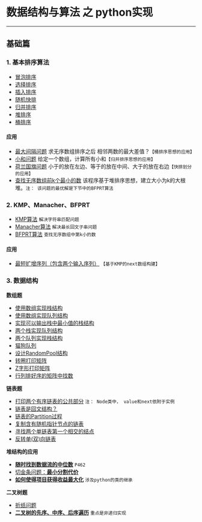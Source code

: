 # 数据结构与算法 之 python实现
---
## 基础篇
### 1. 基本排序算法
* [冒泡排序](https://github.com/lianyingteng/algorithm_practice/blob/master/Code1_BubbleSort.py "Code1_BubbleSort.py")
* [选择排序](https://github.com/lianyingteng/algorithm_practice/blob/master/Code1_SelectionSort.py "Code1_SelectionSort.py")
* [插入排序](https://github.com/lianyingteng/algorithm_practice/blob/master/Code1_InsertionSort.py "Code1_InsertionSort.py")
* [随机快排](https://github.com/lianyingteng/algorithm_practice/blob/master/Code1_QuickSort.py "Code1_QuickSort.py")
* [归并排序](https://github.com/lianyingteng/algorithm_practice/blob/master/Code1_MergeSort.py "Code1_MergeSort.py")
* [堆排序](https://github.com/lianyingteng/algorithm_practice/blob/master/Code1_HeapSort.py "Code1_HeapSort.py")
* [桶排序](https://github.com/lianyingteng/algorithm_practice/blob/master/Code1_BucketSort.py "Code1_BucketSort.py")
   
#### 应用
* [最大间隔问题](https://github.com/lianyingteng/algorithm_practice/blob/master/Code11_MaxGap.py)  求无序数组排序之后 相邻两数的最大差值？`【桶排序思想的应用】 `
* [小和问题](https://github.com/lianyingteng/algorithm_practice/blob/master/Code11_MinSum.py)  给定一个数组，计算所有小和`【归并排序思想的应用】` 
* [荷兰国旗问题](https://github.com/lianyingteng/algorithm_practice/blob/master/Code11_NetherlandsFlag.py)  小于的放在左边、等于的放在中间、大于的放在右边`【快排划分的应用】`
* [查找无序数组前k个最小的数](https://github.com/lianyingteng/algorithm_practice/blob/master/Code11_heapSort.py)  该程序基于堆排序思想，建立大小为k的大根堆。`注： 该问题的最优解是下节中的BFPRT算法` <br> 

### 2. KMP、Manacher、BFPRT
* [KMP算法](https://github.com/lianyingteng/algorithm_practice/blob/master/Code2_KMP.py) `解决字符串匹配问题`
* [Manacher算法](https://github.com/lianyingteng/algorithm_practice/blob/master/Code2_Manacher.py) `解决最长回文子串问题`
* [BFPRT算法](https://github.com/lianyingteng/algorithm_practice/blob/master/Code2_BFPRT.py) `查找无序数组中第k小的数`
#### 应用
* [最短扩增序列（包含两个输入序列）](https://github.com/lianyingteng/algorithm_practice/blob/master/Code21_KMP_ShortestHaveTwice.py)  `【基于KMP的next数组构建】` <br> 

### 3. 数据结构

**数组题** <br>

* [使用数组实现栈结构](https://github.com/lianyingteng/algorithm_practice/blob/master/Code3_Array_To_Stack.py)
* [使用数组实现队列结构](https://github.com/lianyingteng/algorithm_practice/blob/master/Code3_Array_To_Queue.py)
* [实现可以输出栈中最小值的栈结构](https://github.com/lianyingteng/algorithm_practice/blob/master/Code3_GetMinStack.py)
* [两个栈实现队列结构](https://github.com/lianyingteng/algorithm_practice/blob/master/Code3_Stack_To_Queue.py)
* [两个队列实现栈结构](https://github.com/lianyingteng/algorithm_practice/blob/master/Code3_Queue_To_Stack.py)
* [猫狗队列](https://github.com/lianyingteng/algorithm_practice/blob/master/Code3_CatDogQueue.py) 
* [设计RandomPool结构](https://github.com/lianyingteng/algorithm_practice/blob/master/Code3_RandomPool.py) 
* [转圈打印矩阵](https://github.com/lianyingteng/algorithm_practice/blob/master/Code3_spiralOrderPrintMatrix.py) 
* [Z字形打印矩阵](https://github.com/lianyingteng/algorithm_practice/blob/master/Code3_spiralOrderPrintMatrix.py)
* [行列排好序的矩阵中找数](https://github.com/lianyingteng/algorithm_practice/blob/master/Code3_FindNumInSortedMatrix.py)<br> 

**链表题**<br> 

* [打印两个有序链表的公共部分](https://github.com/lianyingteng/algorithm_practice/blob/master/Code3_PrintCommonPart.py)  `注： Node类中， value和next依附于实例`
* [链表是回文结构？](https://github.com/lianyingteng/algorithm_practice/blob/master/Code3_LinkedListIsPalindrome.py)
* [链表的Partition过程](https://github.com/lianyingteng/algorithm_practice/blob/master/Code3_SmallerEqualBigger.py) 
* [复制含有随机指针节点的链表](https://github.com/lianyingteng/algorithm_practice/blob/master/Code3_CopyListWithRandom.py)
* [寻找两个单链表第一个相交的结点](https://github.com/lianyingteng/algorithm_practice/blob/master/Code3_FindFirstIntersectNode.py)
* [反转单(双)向链表](https://github.com/lianyingteng/algorithm_practice/blob/master/Code3_ReverseList.py)

**堆结构的应用** <br>

* [**随时找到数据流的中位数**](https://github.com/lianyingteng/algorithm_practice/blob/master/Code4_MedianHolder.py) `P462`
* [切金条问题：**最小分割代价**](https://github.com/lianyingteng/algorithm_practice/blob/master/Code4_LessMoney.py)
* [**如何使得项目获得收益最大化**](https://github.com/lianyingteng/algorithm_practice/blob/master/Code4_IPO.py) `涉及python的类的继承`

**二叉树题** <br>

* [折纸问题](https://github.com/lianyingteng/algorithm_practice/blob/master/Code4_PaperFolding.py)
* [**二叉树的先序、中序、后序遍历**](https://github.com/lianyingteng/algorithm_practice/blob/master/Code4_PreInPosRecur.py) `重点是非递归实现`